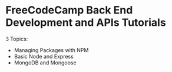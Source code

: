 # FreeCodeCamp Back End Development and APIs Tutorials

3 Topics:
- Managing Packages with NPM
- Basic Node and Express
- MongoDB and Mongoose

